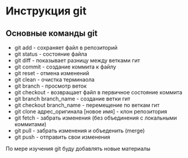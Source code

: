 # Инструкция git

## Основные команды git
 * git add - сохраняет файл в репозиторий
 * git status - состояние файла
 * git diff - показывает разницу между ветками гит
 * git commit - создание коммита к файлу
 * git reset - отмена изменений
 * git clean - очистка терминаола
 * git branch - просмотр веток
 * git checkout - возвращает файл в первичное состояние коммита
 * git branch branch_name - создание ветки гит
 * git checkout branch_name - перемещение по веткам гит
 * git clone адрес_оригинала [новое имя] - клон репозитория
 * git fetch - забрать изменения (без объединения с локальными коммитами)
 * git pull - забрать изменения и объеденить (merge) 
 * git push - отправить свои изменения

 По мере изучения git буду добавлять новые материалы
